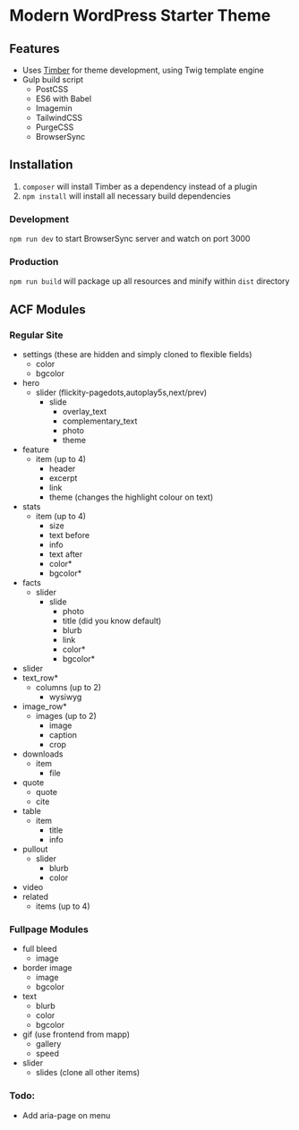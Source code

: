 # Modern WordPress Starter Theme

## Features
- Uses [Timber](https://www.upstatement.com/timber/) for theme development, using Twig template engine
- Gulp build script
  - PostCSS
  - ES6 with Babel
  - Imagemin
  - TailwindCSS
  - PurgeCSS
  - BrowserSync

## Installation

1. ```composer``` will install Timber as a dependency instead of a plugin
2. ```npm install``` will install all necessary build dependencies

### Development

```npm run dev``` to start BrowserSync server and watch on port 3000

### Production

```npm run build``` will package up all resources and minify within ```dist``` directory

## ACF Modules

### Regular Site

- settings (these are hidden and simply cloned to flexible fields)
  - color
  - bgcolor
- hero
  - slider (flickity-pagedots,autoplay5s,next/prev)
    - slide
      - overlay_text
      - complementary_text
      - photo
      - theme
- feature
  - item (up to 4)
    - header
    - excerpt
    - link
    - theme (changes the highlight colour on text)
- stats
  - item (up to 4)
    - size
    - text before
    - info
    - text after
    - color*
    - bgcolor*
- facts
  - slider
    - slide
      - photo
      - title (did you know default)
      - blurb
      - link
      - color*
      - bgcolor*
- slider
- text_row*
  - columns (up to 2)
    - wysiwyg
- image_row*
  - images (up to 2)
    - image
    - caption
    - crop
- downloads
  - item
    - file
- quote
  - quote
  - cite
- table
  - item
    - title
    - info
- pullout
  - slider
    - blurb
    - color
- video
- related
  - items (up to 4)

### Fullpage Modules

- full bleed
  - image
- border image
  - image
  - bgcolor
- text
  - blurb
  - color
  - bgcolor
- gif (use frontend from mapp)
  - gallery
  - speed
- slider
  - slides (clone all other items)



### Todo:

- Add aria-page on menu
